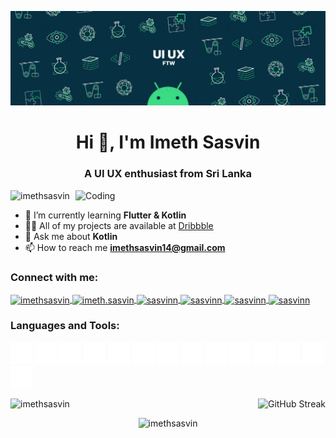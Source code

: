 ![MasterHead](https://github.com/ImethSasvin/ImethSasvin/blob/main/2000_600px-ezgif.com-optimize.gif)

<h1 align="center">Hi 👋, I'm Imeth Sasvin</h1>
<h3 align="center">A UI UX enthusiast from Sri Lanka</h3>
<img align="right" alt="Coding" width="400" src="https://media.giphy.com/media/F35bkfqCw7ooKBmjln/giphy.gif">

<p align="left"> 
  <img src="https://komarev.com/ghpvc/?username=imethsasvin&label=Profile%20views&color=0e75b6&style=flat" alt="imethsasvin" /> 
</p>

- 🌱 I’m currently learning **Flutter & Kotlin**
- 👨‍💻 All of my projects are available at <a href="https://dribbble.com/Sasvinn" target="_blank">Dribbble</a>
- 💬 Ask me about **Kotlin**
- 📫 How to reach me **imethsasvin14@gmail.com**

<h3 align="left">Connect with me:</h3>
<p align="left">
  <a href="https://linkedin.com/in/imethsasvin" target="blank">
    <img align="center" src="https://raw.githubusercontent.com/rahuldkjain/github-profile-readme-generator/master/src/images/icons/Social/linked-in-alt.svg" alt="imethsasvin" height="30" width="30" />
  </a>
  <a href="https://fb.com/imeth.sasvin" target="blank">
    <img align="center" src="https://raw.githubusercontent.com/rahuldkjain/github-profile-readme-generator/master/src/images/icons/Social/facebook.svg" alt="imeth.sasvin" height="30" width="30" />
  </a>
  <a href="https://instagram.com/sasvinn" target="blank">
    <img align="center" src="https://raw.githubusercontent.com/rahuldkjain/github-profile-readme-generator/master/src/images/icons/Social/instagram.svg" alt="sasvinn" height="30" width="30" />
  </a>
  <a href="https://dribbble.com/sasvinn" target="blank">
    <img align="center" src="https://raw.githubusercontent.com/rahuldkjain/github-profile-readme-generator/master/src/images/icons/Social/dribbble.svg" alt="sasvinn" height="30" width="30" />
  </a>
  <a href="https://www.behance.net/sasvinn" target="blank">
    <img align="center" src="https://raw.githubusercontent.com/rahuldkjain/github-profile-readme-generator/master/src/images/icons/Social/behance.svg" alt="sasvinn" height="30" width="30" />
  </a>
  <a href="https://www.hackerrank.com/sasvinn" target="blank">
    <img align="center" src="https://raw.githubusercontent.com/rahuldkjain/github-profile-readme-generator/master/src/images/icons/Social/hackerrank.svg" alt="sasvinn" height="30" width="30" />
  </a>
</p>

<h3 align="left">Languages and Tools:</h3>
<p align="left">
  <img src="https://github.com/ImethSasvin/ImethSasvin/blob/main/icons8-java.svg" alt="java" width="35" height="35"/> 
  <img src="https://github.com/ImethSasvin/ImethSasvin/blob/main/icons8-python.svg" alt="python" width="35" height="35"/> 
  <img src="https://github.com/ImethSasvin/ImethSasvin/blob/main/icons8-kotlin.svg" alt="kotlin" width="35" height="35"/> 
  <img src="https://github.com/ImethSasvin/ImethSasvin/blob/main/icons8-flutter.svg" alt="flutter" width="35" height="35"/> 
  <img src="https://github.com/ImethSasvin/ImethSasvin/blob/main/icons8-dart.svg" alt="dart" width="35" height="35"/> 
  <img src="https://github.com/ImethSasvin/ImethSasvin/blob/main/icons8-swift.svg" alt="swift" width="35" height="35"/> 
  <img src="https://github.com/ImethSasvin/ImethSasvin/blob/main/icons8-html5.svg" alt="html5" width="35" height="35"/> 
  <img src="https://github.com/ImethSasvin/ImethSasvin/blob/main/icons8-css.svg" alt="css3" width="35" height="35"/> 
  <img src="https://github.com/ImethSasvin/ImethSasvin/blob/main/icons8-adobe-illustrator.svg" alt="illustrator" width="35" height="35"/> 
  <img src="https://github.com/ImethSasvin/ImethSasvin/blob/main/icons8-adobe-photoshop.svg" alt="photoshop" width="35" height="35"/> 
  <img src="https://github.com/ImethSasvin/ImethSasvin/blob/main/icons8-figma%20(1).svg" alt="figma" width="35" height="35"/> 
  <img src="https://github.com/ImethSasvin/ImethSasvin/blob/main/icons8-adobe-xd.svg" alt="xd" width="35" height="35"/> 
  <img src="https://github.com/ImethSasvin/ImethSasvin/blob/main/icons8-android.svg" alt="android" width="35" height="35"/> 
  <img src="https://github.com/ImethSasvin/ImethSasvin/blob/main/icons8-apple.svg" alt="IOS" width="35" height="35"/>
</p>

<!-- GitHub Stats and Streak -->
<div align="center">
  <div style="display: flex; justify-content: space-between; width: 100%;">
    <img src="https://github-readme-stats.vercel.app/api?username=imethsasvin&show_icons=true&locale=en&bg_color=151515&text_color=FFFFFF" alt="imethsasvin" style="margin-right: 10px;"/>
    <img src="https://streak-stats.demolab.com/?user=ImethSasvin&theme=dark" alt="GitHub Streak" />
  </div>
</div>

<!-- Most Used Languages -->
<p align="center">
  <img src="https://github-readme-stats.vercel.app/api/top-langs?username=imethsasvin&show_icons=true&locale=en&layout=compact&bg_color=151515&text_color=FFFFFF" alt="imethsasvin" />
</p>
